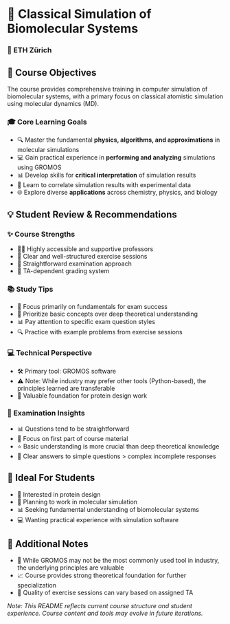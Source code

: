 # 🧬 Classical Simulation of Biomolecular Systems
### 🔬 ETH Zürich

## 🎯 Course Objectives
The course provides comprehensive training in computer simulation of biomolecular systems, with a primary focus on classical atomistic simulation using molecular dynamics (MD).

### 🎓 Core Learning Goals
- 🔍 Master the fundamental **physics, algorithms, and approximations** in molecular simulations
- 💻 Gain practical experience in **performing and analyzing** simulations using GROMOS
- 📊 Develop skills for **critical interpretation** of simulation results
- 🔬 Learn to correlate simulation results with experimental data
- 🌐 Explore diverse **applications** across chemistry, physics, and biology

## 💡 Student Review & Recommendations

### ✨ Course Strengths
- 👨‍🏫 Highly accessible and supportive professors
- 📝 Clear and well-structured exercise sessions
- 🎯 Straightforward examination approach
- 👥 TA-dependent grading system

### 📚 Study Tips
- 📌 Focus primarily on fundamentals for exam success
- 🎯 Prioritize basic concepts over deep theoretical understanding
- 📊 Pay attention to specific exam question styles
- 🔍 Practice with example problems from exercise sessions

### 💻 Technical Perspective
- 🛠️ Primary tool: GROMOS software
- ⚠️ Note: While industry may prefer other tools (Python-based), the principles learned are transferable
- 🔄 Valuable foundation for protein design work

### 📝 Examination Insights
- 📊 Questions tend to be straightforward
- 🎯 Focus on first part of course material
- ⭐ Basic understanding is more crucial than deep theoretical knowledge
- 📌 Clear answers to simple questions > complex incomplete responses

## 🎯 Ideal For Students
- 🧬 Interested in protein design
- 🔬 Planning to work in molecular simulation
- 📊 Seeking fundamental understanding of biomolecular systems
- 💻 Wanting practical experience with simulation software

## 💭 Additional Notes
- 🔄 While GROMOS may not be the most commonly used tool in industry, the underlying principles are valuable
- 📈 Course provides strong theoretical foundation for further specialization
- 👥 Quality of exercise sessions can vary based on assigned TA

*Note: This README reflects current course structure and student experience. Course content and tools may evolve in future iterations.*